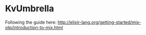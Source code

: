 # KvUmbrella

Following the guide here: http://elixir-lang.org/getting-started/mix-otp/introduction-to-mix.html

